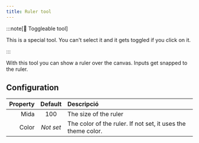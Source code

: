 ```yaml
---
title: Ruler tool
---
```


:::note[🔘 Toggleable tool]

This is a special tool.
You can't select it and it gets toggled if you click on it.

:::

With this tool you can show a ruler over the canvas.
Inputs get snapped to the ruler.

## Configuration

| Property |  Default  | Descripció                                                                                   |
| -------: | :-------: | :------------------------------------------------------------------------------------------- |
|     Mida |    100    | The size of the ruler                                                                        |
|    Color | _Not set_ | The color of the ruler. If not set, it uses the theme color. |
